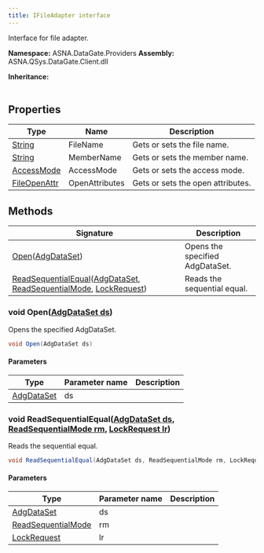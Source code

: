 ```yaml
---
title: IFileAdapter interface
---
```


Interface for file adapter.

**Namespace:** ASNA.DataGate.Providers
**Assembly:** ASNA.QSys.DataGate.Client.dll

**Inheritance:** 
<br>
<br>

## Properties

| Type | Name | Description
| --- | --- | --- 
| [String](https://learn.microsoft.com/en-us/dotnet/api/system.string?view=net-8.0) | FileName | Gets or sets the file name. |
| [String](https://learn.microsoft.com/en-us/dotnet/api/system.string?view=net-8.0) | MemberName | Gets or sets the member name. |
| [AccessMode](https://learn.microsoft.com/en-us/dotnet/api/) | AccessMode | Gets or sets the access mode. |
| [FileOpenAttr](/reference/data-gate-providers/file-open-attr.html) | OpenAttributes | Gets or sets the open attributes. |

## Methods

| Signature | Description |
| --- | --- |
| [Open](#open-adgdataset-)([AdgDataSet](/reference/data-gate-client/adg-data-set.html)) | Opens the specified AdgDataSet.
| [ReadSequentialEqual](#readsequentialequal-adgdataset-readsequentialmode-lockrequest-)([AdgDataSet](/reference/data-gate-client/adg-data-set.html), [ReadSequentialMode](https://learn.microsoft.com/en-us/dotnet/api/), [LockRequest](https://learn.microsoft.com/en-us/dotnet/api/)) | Reads the sequential equal.

### void Open([AdgDataSet ds](/reference/data-gate-client/adg-data-set.html))

Opens the specified AdgDataSet.

```cs
void Open(AdgDataSet ds)
```

#### Parameters

| Type | Parameter name | Description
| --- | --- | ---
| [AdgDataSet](/reference/data-gate-client/adg-data-set.html) | ds | 

### void ReadSequentialEqual([AdgDataSet ds](/reference/data-gate-client/adg-data-set.html), [ReadSequentialMode rm](https://learn.microsoft.com/en-us/dotnet/api/), [LockRequest lr](https://learn.microsoft.com/en-us/dotnet/api/))

Reads the sequential equal.

```cs
void ReadSequentialEqual(AdgDataSet ds, ReadSequentialMode rm, LockRequest lr)
```

#### Parameters

| Type | Parameter name | Description
| --- | --- | ---
| [AdgDataSet](/reference/data-gate-client/adg-data-set.html) | ds | 
| [ReadSequentialMode](https://learn.microsoft.com/en-us/dotnet/api/) | rm | 
| [LockRequest](https://learn.microsoft.com/en-us/dotnet/api/) | lr | 
